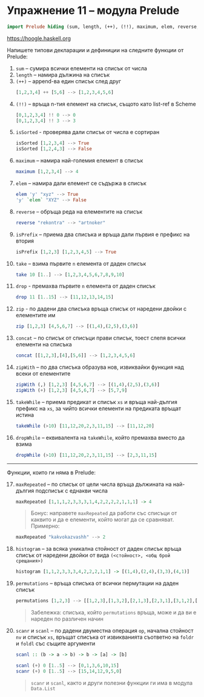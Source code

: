 # Упражнение 11 – модула Prelude

```hs
import Prelude hiding (sum, length, (++), (!!), maximum, elem, reverse, take, drop, concat, zipWith, takeWhile, dropWhile)
```

https://hoogle.haskell.org

Напишете типови декларации и дефиниции на следните функции от Prelude:
 1. `sum` – сумира всички елементи на списък от числа
 2. `length` – намира дължина на списък
 3. `(++)` – append-ва един списък след друг
    ```hs
    [1,2,3,4] ++ [5,6] --> [1,2,3,4,5,6]
    ```
 4. `(!!)` – връща n-тия елемент на списък, същото като list-ref в Scheme
    ```hs
    [0,1,2,3,4] !! 0 --> 0
    [0,1,2,3,4] !! 3 --> 3
    ```
 5. `isSorted` - проверява дали списък от числа е сортиран
    ```hs
    isSorted [1,2,3,4] --> True
    isSorted [1,2,4,3] --> False
    ```
 6. `maximum` – намира най-големия елемент в списък
    ```hs
    maximum [1,2,3,4] --> 4
    ```
 7. `elem` – намира дали елемент се съдържа в списък
    ```hs
    elem 'y' "xyz" --> True
    'y' `elem` "XYZ" --> False
    ```
 8. `reverse` – обръща реда на елементите на списък
    ```hs
    reverse "rekontra" --> "artnoker"
    ```
 9. `isPrefix` – приема два списъка и връща дали първия е префикс на втория
    ```hs
    isPrefix [1,2,3] [1,2,3,4,5] --> True
    ```
 10. `take` – взима първите `n` елемента от даден списък
     ```hs
     take 10 [1..] --> [1,2,3,4,5,6,7,8,9,10]
     ```
 11. `drop` - премахва първите `n` елемента от даден списък
     ```hs
     drop 11 [1..15] --> [11,12,13,14,15]
     ```
 12. `zip` - по дадени два списъка връща списък от наредени двойки с елементите им
     ```hs
     zip [1,2,3] [4,5,6,7] --> [(1,4),(2,5),(3,6)]
     ```
 13. `concat` – по списък от списъци прави списък, тоест слепя всички елементи на списъка
     ```hs
     concat [[1,2,3],[4],[5,6]] --> [1,2,3,4,5,6]
     ```
 14. `zipWith` – по два списъка образува нов, извиквайки функция над всеки от елементите
     ```hs
     zipWith (,) [1,2,3] [4,5,6,7] --> [(1,4),(2,5),(3,6)]
     zipWith (+) [1,2,3] [4,5,6,7] --> [5,7,9]
     ```
 15. `takeWhile` – приема предикат и списък `xs` и връща най-дългия префикс на `xs`, за чийто всички елементи на предиката връщат истина
     ```hs
     takeWhile (>10) [11,12,20,2,3,11,15] --> [11,12,20]
     ```
 16. `dropWhile` – еквивалента на `takeWhile`, който премахва вместо да взима
     ```hs
     dropWhile (>10) [11,12,20,2,3,11,15] --> [2,3,11,15]
     ```
---
Функции, които ги няма в Prelude:

 17. `maxRepeated` – по списък от цели числа връща дължината на най-дългия подсписък с еднакви числа
     ```hs
     maxRepeated [1,1,1,2,3,3,3,1,4,2,2,2,2,1,1,1] -> 4
     ```
     > Бонус: направете `maxRepeated` да работи със списъци от каквито и да е елементи, който могат да се сравняват. Примерно:
     ```hs
     maxRepeated "kakvokazvashh" --> 2
     ```
 18. `histogram` – за всяка уникална стойност от даден списък връща списък от наредени двойки от вида `(<стойност>, <общ брой срещания>)`
     ```hs
     histogram [1,1,2,3,3,3,4,2,2,2,1,1] -> [(1,4),(2,4),(3,3),(4,1)]
     ```
 19. `permutations` – връща списъка от всички пермутации на даден списък
     ```hs
     permutations [1,2,3] --> [[1,2,3],[1,3,2],[2,1,3],[2,3,1],[3,1,2],[3,2,1]]
     ```
     > Забележка: списъка, който `permutations` връща, може и да ви е нареден по различен начин
 20. `scanr` и `scanl` – по дадени двуместна операция `op`, начална стойност `nv` и списък `xs`, връщат списъка от извикванията съответно на `foldr` и `foldl` със същите аргументи
     ```hs
     scanl :: (b -> a -> b) -> b -> [a] -> [b]

     scanl (+) 0 [1..5] --> [0,1,3,6,10,15]
     scanr (+) 0 [1..5] --> [15,14,12,9,5,0]
     ```
     > `scanr` и `scanl`, както и други полезни функции ги има в модула `Data.List`

